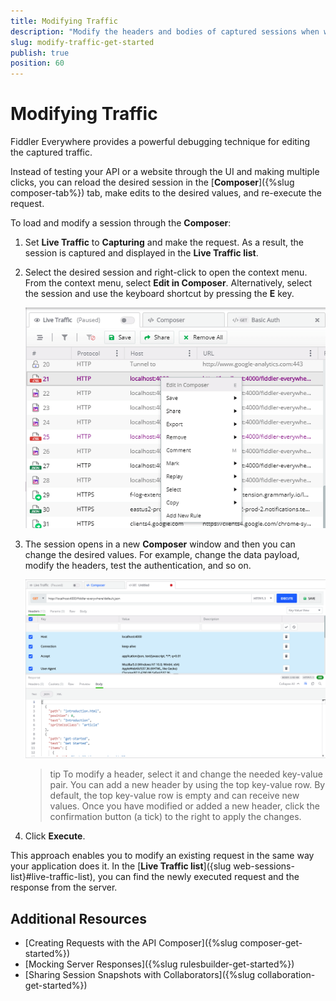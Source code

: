 ```yaml
---
title: Modifying Traffic
description: "Modify the headers and bodies of captured sessions when working with the Telerik Fiddler Everywhere web-debugging HTTP client proxy."
slug: modify-traffic-get-started
publish: true
position: 60
---
```


# Modifying Traffic

Fiddler Everywhere provides a powerful debugging technique for editing the captured traffic.

Instead of testing your API or a website through the UI and making multiple clicks, you can reload the desired session in the [**Composer**]({%slug composer-tab%}) tab, make edits to the desired values, and re-execute the request.

To load and modify a session through the **Composer**:

1. Set **Live Traffic** to **Capturing** and make the request. As a result, the session is captured and displayed in the **Live Traffic list**.

2. Select the desired session and right-click to open the context menu. From the context menu, select **Edit in Composer**. Alternatively, select the session and use the keyboard shortcut by pressing the **E** key.

    ![Edit in Composer](../images/composer/edit-in-composer.png)

3. The session opens in a new **Composer** window and then you can change the desired values. For example, change the data payload, modify the headers, test the authentication, and so on.

    ![Change the loaded request values in new Composer windows](../images/composer/edit-in-composer-002.png)

    >tip To modify a header, select it and change the needed key-value pair. You can add a new header by using the top key-value row. By default, the top key-value row is empty and can receive new values. Once you have modified or added a new header, click the confirmation button (a tick) to the right to apply the changes.

4. Click **Execute**.

This approach enables you to modify an existing request in the same way your application does it. In the [**Live Traffic list**]({slug web-sessions-list}#live-traffic-list), you can find the newly executed request and the response from the server.

## Additional Resources

- [Creating Requests with the API Composer]({%slug composer-get-started%})
- [Mocking Server Responses]({%slug rulesbuilder-get-started%})
- [Sharing Session Snapshots with Collaborators]({%slug collaboration-get-started%})
